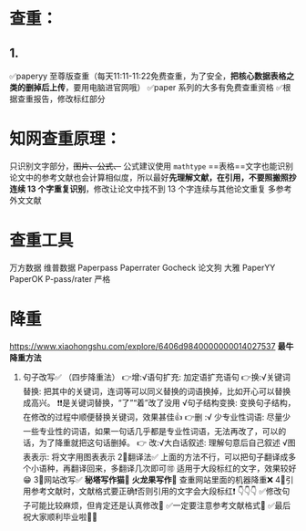 # 查重：
## 1.
✅paperyy 至尊版查重（每天11:11-11:22免费查重，为了安全，**把核心数据表格之类的删掉后上传**，要用电脑进官网哦）
✅paper 系列的大多有免费查重资格
✅根据查重报告，修改标红部分

# 知网查重原理：
只识别文字部分，~~图片、公式、~~
公式建议使用 `mathtype`
==表格==文字也能识别
论文中的参考文献也会计算相似度，所以最好**先理解文献，在引用，不要照搬照抄**
**连续 13 个字重复识别**，修改让论文中找不到 13 个字连续与其他论文重复
多参考外文文献

# 查重工具
万方数据
维普数据
Paperpass
Paperrater
Gocheck
论文狗
大雅
PaperYY
PaperOK
P-pass/rater 严格

# 降重
https://www.xiaohongshu.com/explore/6406d9840000000014027537
**最牛降重方法**
1. 句子改写✅ （四步降重法）
👉增:√语句扩充: 加定语扩充语句
👉换:√关键词替换: 把其中的关键词，连词等可以同义替换的词语换掉，比如开心可以替换成高兴。
❗️❗️是关键词替换，“了”“着”改了没用
√句子结构变换: 变换句子结构，在修改的过程中顺便替换关键词，效果甚佳👍
👉删 :√ 少专业性词语: 尽量少一些专业性的词语，如果一句话几乎都是专业性词语，无法再改了，可以的话，为了降重就把这句话删掉。
👉 改:√大白话叙述: 理解句意后自己叙述
√图表表示: 将文字用图表表示
2⃣翻译法✅
上面的方法不行，可以把句子翻译成多个小语种，再翻译回来，多翻译几次即可🉑
适用于大段标红的文字，效果较好😁
3⃣网站改写✅
**秘塔写作猫**🌟
**火龙果写作**🌟
查重网站里面的机器降重❌
4⃣引用参考文献时，文献格式要正确❗️否则引用的文字会大段标红❗️
👇👇👇
✅修改句子可能比较麻烦，但肯定还是认真修改📌
✅一定要注意参考文献格式🤫
✅最后祝大家顺利毕业啦👏👏
